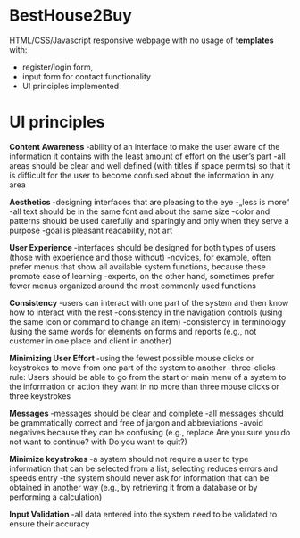 # BestHouse2Buy 

HTML/CSS/Javascript responsive webpage with no usage of <b>templates</b> with: 
- register/login form,
- input form for contact functionality
- UI principles implemented

# UI principles

<b> Content Awareness </b>
-ability of an interface to make the user aware of the information it contains with the least
amount of effort on the user’s part
-all areas should be clear and well defined (with titles if space permits) so that it is
difficult for the user to become confused about the information in any area

<b> Aesthetics </b>
-designing interfaces that are pleasing to the eye
-„less is more“
-all text should be in the same font and about the same size
-color and patterns should be used carefully and sparingly and only when they serve a
purpose
-goal is pleasant readability, not art

<b> User Experience </b>
-interfaces should be designed for both types of users (those with experience and those
without)
-novices, for example, often prefer menus that show all available system functions,
because these promote ease of learning
-experts, on the other hand, sometimes prefer fewer menus organized around the most
commonly used functions

<b> Consistency </b>
-users can interact with one part of the system and then know how to interact with the
rest
-consistency in the navigation controls (using the same icon or command to change an
item)
-consistency in terminology (using the same words for elements on forms and reports
(e.g., not customer in one place and client in another)

<b> Minimizing User Effort </b>
-using the fewest possible mouse clicks or keystrokes to move from one part of the
system to another
-three-clicks rule: Users should be able to go from the start or main menu of a system to
the information or action they want in no more than three mouse clicks or three
keystrokes

<b> Messages </b>
-messages should be clear and complete
-all messages should be grammatically correct and free of jargon and abbreviations
-avoid negatives because they can be confusing (e.g., replace Are you sure you do not
want to continue? with Do you want to quit?)

<b> Minimize keystrokes </b>
-a system should not require a user to type information that can be selected from a list;
selecting reduces errors and speeds entry
-the system should never ask for information that can be obtained in
another way (e.g., by retrieving it from a database or by performing a calculation)

<b> Input Validation </b>
-all data entered into the system need to be validated to ensure their accuracy
